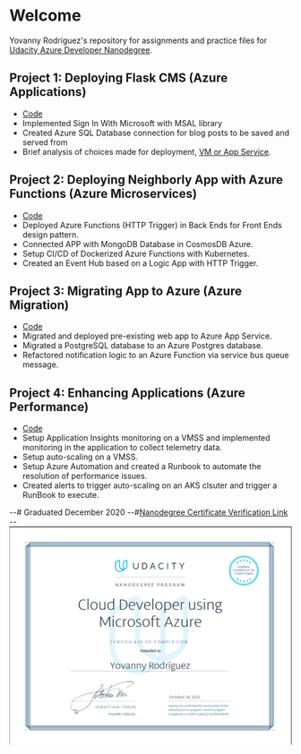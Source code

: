 # Welcome

Yovanny Rodríguez's repository for assignments and practice files for [Udacity Azure Developer Nanodegree](https://www.udacity.com/course/developer-for-microsoft-azure-nanodegree--nd081).

[//]: # (Image References)
[graduation]: ./AzureNanodegree.PNG "Graduation"

## Project 1: Deploying Flask CMS (Azure Applications)
- [Code](./Article_CMS_Project)
- Implemented Sign In With Microsoft with MSAL library
- Created Azure SQL Database connection for blog posts to be saved and served from
- Brief analysis of choices made for deployment, [VM or App Service](./Article_CMS_Project/WRITEUP.md/).

## Project 2: Deploying Neighborly App with Azure Functions (Azure Microservices)
- [Code](./Neighborly_APP)
- Deployed Azure Functions (HTTP Trigger) in Back Ends for Front Ends design pattern.
- Connected APP with MongoDB Database in CosmosDB Azure.
- Setup CI/CD of Dockerized Azure Functions with Kubernetes.
- Created an Event Hub based on a Logic App with HTTP Trigger.

## Project 3: Migrating App to Azure (Azure Migration)
- [Code](./Migrate_App_to_Azure)
- Migrated and deployed pre-existing web app to Azure App Service.
- Migrated a PostgreSQL database to an Azure Postgres database.
- Refactored notification logic to an Azure Function via service bus queue message.

## Project 4: Enhancing Applications (Azure Performance)
- [Code](./Enhancing_Applications)
- Setup Application Insights monitoring on a VMSS and implemented monitoring in the application to collect telemetry data.
- Setup auto-scaling on a VMSS.
- Setup Azure Automation and created a Runbook to automate the resolution of performance issues.
- Created alerts to trigger auto-scaling on an AKS clsuter and trigger a RunBook to execute.

--# Graduated December 2020
--#[Nanodegree Certificate Verification Link](https://graduation.udacity.com/confirm/UHPTK6LA)
--![Certificate][Graduation]
